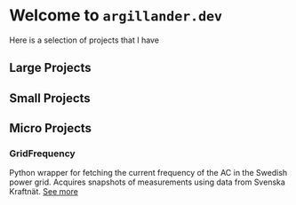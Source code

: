 # Welcome to ```argillander.dev```
Here is a selection of projects that I have

## Large Projects

## Small Projects

## Micro Projects

### GridFrequency
Python wrapper for fetching the current frequency of the AC in the Swedish power grid. Acquires snapshots of measurements using data from Svenska Kraftnät. [See more](https://github.com/argillander/GridFrequency)